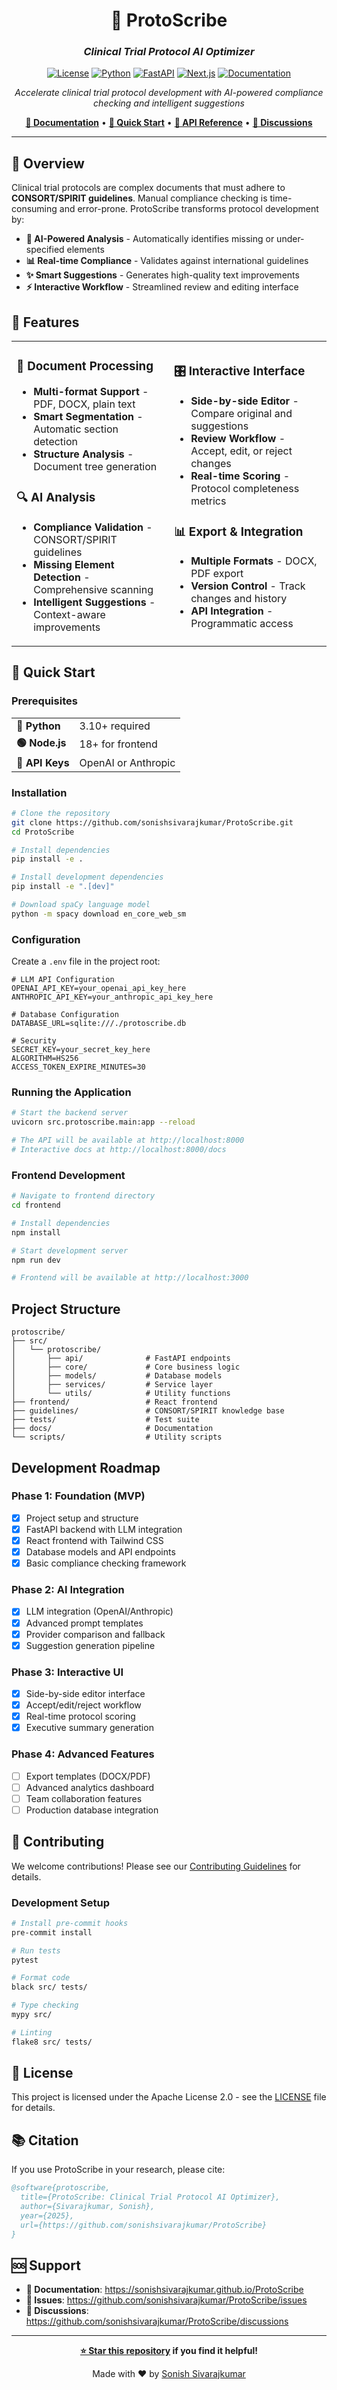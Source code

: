 <div align="center">

# 🧬 ProtoScribe
### *Clinical Trial Protocol AI Optimizer*

[![License](https://img.shields.io/badge/License-Apache_2.0-blue.svg)](https://opensource.org/licenses/Apache-2.0)
[![Python](https://img.shields.io/badge/python-3.10+-blue.svg)](https://www.python.org/downloads/)
[![FastAPI](https://img.shields.io/badge/FastAPI-0.100+-green.svg)](https://fastapi.tiangolo.com/)
[![Next.js](https://img.shields.io/badge/Next.js-14+-black.svg)](https://nextjs.org/)
[![Documentation](https://img.shields.io/badge/docs-MkDocs-blue.svg)](https://sonishsivarajkumar.github.io/ProtoScribe)

*Accelerate clinical trial protocol development with AI-powered compliance checking and intelligent suggestions*

[**📖 Documentation**](https://sonishsivarajkumar.github.io/ProtoScribe) • [**🚀 Quick Start**](#-quick-start) • [**🔧 API Reference**](https://sonishsivarajkumar.github.io/ProtoScribe/api-reference/overview/) • [**💬 Discussions**](https://github.com/sonishsivarajkumar/ProtoScribe/discussions)

</div>

---

## 🎯 Overview

Clinical trial protocols are complex documents that must adhere to **CONSORT/SPIRIT guidelines**. Manual compliance checking is time-consuming and error-prone. ProtoScribe transforms protocol development by:

- **🤖 AI-Powered Analysis** - Automatically identifies missing or under-specified elements
- **📊 Real-time Compliance** - Validates against international guidelines  
- **✨ Smart Suggestions** - Generates high-quality text improvements
- **⚡ Interactive Workflow** - Streamlined review and editing interface

## 🌟 Features

<table>
<tr>
<td width="50%">

### 📄 **Document Processing**
- **Multi-format Support** - PDF, DOCX, plain text
- **Smart Segmentation** - Automatic section detection
- **Structure Analysis** - Document tree generation

### 🔍 **AI Analysis**
- **Compliance Validation** - CONSORT/SPIRIT guidelines
- **Missing Element Detection** - Comprehensive scanning
- **Intelligent Suggestions** - Context-aware improvements

</td>
<td width="50%">

### 🎛️ **Interactive Interface**
- **Side-by-side Editor** - Compare original and suggestions
- **Review Workflow** - Accept, edit, or reject changes
- **Real-time Scoring** - Protocol completeness metrics

### 📊 **Export & Integration**
- **Multiple Formats** - DOCX, PDF export
- **Version Control** - Track changes and history
- **API Integration** - Programmatic access

</td>
</tr>
</table>

## 🚀 Quick Start

### Prerequisites

<table>
<tr>
<td><strong>🐍 Python</strong></td>
<td>3.10+ required</td>
</tr>
<tr>
<td><strong>🟢 Node.js</strong></td>
<td>18+ for frontend</td>
</tr>
<tr>
<td><strong>🔑 API Keys</strong></td>
<td>OpenAI or Anthropic</td>
</tr>
</table>

### Installation

```bash
# Clone the repository
git clone https://github.com/sonishsivarajkumar/ProtoScribe.git
cd ProtoScribe

# Install dependencies
pip install -e .

# Install development dependencies
pip install -e ".[dev]"

# Download spaCy language model
python -m spacy download en_core_web_sm
```

### Configuration

Create a `.env` file in the project root:

```env
# LLM API Configuration
OPENAI_API_KEY=your_openai_api_key_here
ANTHROPIC_API_KEY=your_anthropic_api_key_here

# Database Configuration
DATABASE_URL=sqlite:///./protoscribe.db

# Security
SECRET_KEY=your_secret_key_here
ALGORITHM=HS256
ACCESS_TOKEN_EXPIRE_MINUTES=30
```

### Running the Application

```bash
# Start the backend server
uvicorn src.protoscribe.main:app --reload

# The API will be available at http://localhost:8000
# Interactive docs at http://localhost:8000/docs
```

### Frontend Development

```bash
# Navigate to frontend directory
cd frontend

# Install dependencies
npm install

# Start development server
npm run dev

# Frontend will be available at http://localhost:3000
```

## Project Structure

```
protoscribe/
├── src/
│   └── protoscribe/
│       ├── api/              # FastAPI endpoints
│       ├── core/             # Core business logic
│       ├── models/           # Database models
│       ├── services/         # Service layer
│       └── utils/            # Utility functions
├── frontend/                 # React frontend
├── guidelines/               # CONSORT/SPIRIT knowledge base
├── tests/                    # Test suite
├── docs/                     # Documentation
└── scripts/                  # Utility scripts
```

## Development Roadmap

### Phase 1: Foundation (MVP)
- [x] Project setup and structure
- [x] FastAPI backend with LLM integration
- [x] React frontend with Tailwind CSS
- [x] Database models and API endpoints
- [x] Basic compliance checking framework

### Phase 2: AI Integration
- [x] LLM integration (OpenAI/Anthropic)
- [x] Advanced prompt templates
- [x] Provider comparison and fallback
- [x] Suggestion generation pipeline

### Phase 3: Interactive UI
- [x] Side-by-side editor interface
- [x] Accept/edit/reject workflow
- [x] Real-time protocol scoring
- [x] Executive summary generation

### Phase 4: Advanced Features
- [ ] Export templates (DOCX/PDF)
- [ ] Advanced analytics dashboard
- [ ] Team collaboration features
- [ ] Production database integration

## 🤝 Contributing

We welcome contributions! Please see our [Contributing Guidelines](CONTRIBUTING.md) for details.

### Development Setup

```bash
# Install pre-commit hooks
pre-commit install

# Run tests
pytest

# Format code
black src/ tests/

# Type checking
mypy src/

# Linting
flake8 src/ tests/
```

## 📄 License

This project is licensed under the Apache License 2.0 - see the [LICENSE](LICENSE) file for details.

## 📚 Citation

If you use ProtoScribe in your research, please cite:

```bibtex
@software{protoscribe,
  title={ProtoScribe: Clinical Trial Protocol AI Optimizer},
  author={Sivarajkumar, Sonish},
  year={2025},
  url={https://github.com/sonishsivarajkumar/ProtoScribe}
}
```

## 🆘 Support

- **📖 Documentation**: https://sonishsivarajkumar.github.io/ProtoScribe
- **🐛 Issues**: https://github.com/sonishsivarajkumar/ProtoScribe/issues
- **💬 Discussions**: https://github.com/sonishsivarajkumar/ProtoScribe/discussions

---

<div align="center">

**[⭐ Star this repository](https://github.com/sonishsivarajkumar/ProtoScribe) if you find it helpful!**

Made with ❤️ by [Sonish Sivarajkumar](https://github.com/sonishsivarajkumar)

</div>
